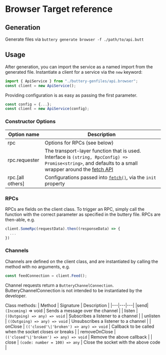 # Browser Target reference

## Generation

Generate files via `buttery generate browser -f ./path/to/api.butt`

## Usage

After generation, you can import the service as a named import from the generated file. Instantiate a client for a service via the `new` keyword:

```ts
import { ApiService } from "./buttery-genfiles/api.browser";
const client = new ApiService();
```

Providing configuration is as easy as passing the first parameter.

```ts
const config = {...};
const client = new ApiService(config);
```

### Constructor Options

| Option name      | Description                                                                                                                                                                                                                                |
| ---------------- | ------------------------------------------------------------------------------------------------------------------------------------------------------------------------------------------------------------------------------------------ |
| rpc              | Options for RPCs (see below)                                                                                                                                                                                                               |
| rpc.requester    | The transport-layer function that is used. Interface is `(string, RpcConfig) => Promise<string>`, and defaults to a small wrapper around the [fetch API](https://developer.mozilla.org/en-US/docs/Web/API/WindowOrWorkerGlobalScope/fetch) |
| rpc.[all others] | Configurations passed into [`fetch()`](https://developer.mozilla.org/en-US/docs/Web/API/WindowOrWorkerGlobalScope/fetch), via the `init` property                                                                                          |

### RPCs

RPCs are fields on the client class. To trigger an RPC, simply call the function with the correct parameter as specified in the buttery file. RPCs are then-able, e.g.

```ts
client.SomeRpc(requestData).then((responseData) => {
  ...
})
```

### Channels

Channels are defined on the client class, and are instantiated by calling the method with no arguments, e.g.

```ts
const feedConnection = client.Feed();
```

Channel requests return a `ButteryChannelConnection`. ButteryChannelConnection is not intended to be instantiated by the developer.

Class methods:
| Method | Signature | Description |
|---|---|---|
|send| `(Incoming)` => void | Sends a message over the channel |
| listen | `((Outgoing) => any) => void` | Subscribes a listener to a channel |
| unlisten | `((Outgoing) => any) => void` | Unsubscribes a listener to a channel |
| onClose | `(('closed'\|'broken') => any) => void` | Callback to be called when the socket closes or breaks |
| removeOnClose | `(('closed'\|'broken') => any) => void` | Remove the above callback |
| close | `(code: number = 100) => any` | Close the socket with the above code |
